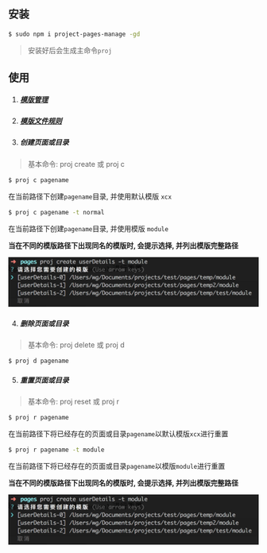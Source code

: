 ## 安装

```bash
$ sudo npm i project-pages-manage -gd
```

> 安装好后会生成主命令`proj`

## 使用

1. ##### [模版管理](./doc/TEMPLATE.md)

2. ##### [模版文件规则](./doc/TEMPRULE.md)

3. ##### 创建页面或目录

> 基本命令: proj create 或 proj c

```bash
$ proj c pagename
```
在当前路径下创建`pagename`目录, 并使用默认模版 `xcx`

```bash
$ proj c pagename -t normal
```
在当前路径下创建`pagename`目录, 并使用模版 `module`

**当在不同的模版路径下出现同名的模版时, 会提示选择, 并列出模版完整路径**

![](./doc/images/01.png)


4. ##### 删除页面或目录

> 基本命令: proj delete 或 proj d

```bash
$ proj d pagename
```



5. ##### 重置页面或目录

> 基本命令: proj reset 或 proj r

```bash
$ proj r pagename
```
在当前路径下将已经存在的页面或目录`pagename`以默认模版`xcx`进行重置

```bash
$ proj r pagename -t module
```
在当前路径下将已经存在的页面或目录`pagename`以模版`module`进行重置

**当在不同的模版路径下出现同名的模版时, 会提示选择, 并列出模版完整路径**

![](./doc/images/01.png)

